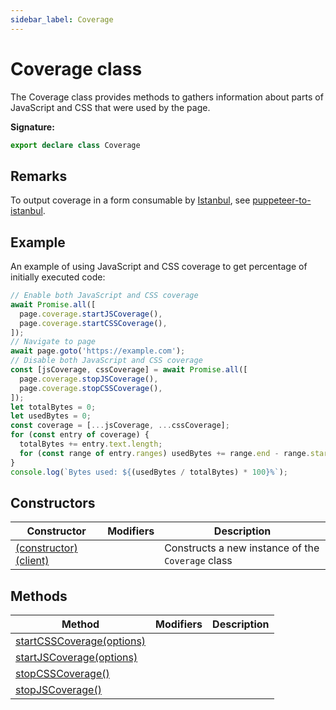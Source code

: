 ```yaml
---
sidebar_label: Coverage
---
```


# Coverage class

The Coverage class provides methods to gathers information about parts of
JavaScript and CSS that were used by the page.

**Signature:**

```typescript
export declare class Coverage
```

## Remarks

To output coverage in a form consumable by
[Istanbul](https://github.com/istanbuljs), see
[puppeteer-to-istanbul](https://github.com/istanbuljs/puppeteer-to-istanbul).

## Example

An example of using JavaScript and CSS coverage to get percentage of initially
executed code:

```ts
// Enable both JavaScript and CSS coverage
await Promise.all([
  page.coverage.startJSCoverage(),
  page.coverage.startCSSCoverage(),
]);
// Navigate to page
await page.goto('https://example.com');
// Disable both JavaScript and CSS coverage
const [jsCoverage, cssCoverage] = await Promise.all([
  page.coverage.stopJSCoverage(),
  page.coverage.stopCSSCoverage(),
]);
let totalBytes = 0;
let usedBytes = 0;
const coverage = [...jsCoverage, ...cssCoverage];
for (const entry of coverage) {
  totalBytes += entry.text.length;
  for (const range of entry.ranges) usedBytes += range.end - range.start - 1;
}
console.log(`Bytes used: ${(usedBytes / totalBytes) * 100}%`);
```

## Constructors

| Constructor                                                    | Modifiers | Description                                                  |
| -------------------------------------------------------------- | --------- | ------------------------------------------------------------ |
| [(constructor)(client)](./puppeteer.coverage._constructor_.md) |           | Constructs a new instance of the <code>Coverage</code> class |

## Methods

| Method                                                                | Modifiers | Description |
| --------------------------------------------------------------------- | --------- | ----------- |
| [startCSSCoverage(options)](./puppeteer.coverage.startcsscoverage.md) |           |             |
| [startJSCoverage(options)](./puppeteer.coverage.startjscoverage.md)   |           |             |
| [stopCSSCoverage()](./puppeteer.coverage.stopcsscoverage.md)          |           |             |
| [stopJSCoverage()](./puppeteer.coverage.stopjscoverage.md)            |           |             |
